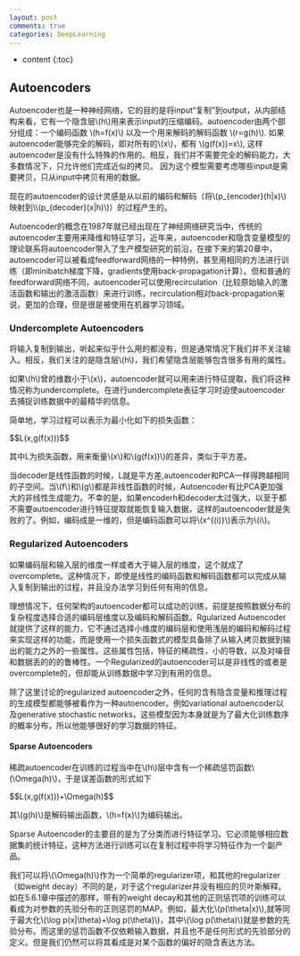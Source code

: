 ```yaml
---
layout: post
comments: true
categories: DeepLearning
---
```


* content
{:toc}

## Autoencoders 

<p> Autoencoder也是一种神经网络，它的目的是将input“复制”到output，从内部结构来看，它有一个隐含层\(h\)用来表示input的压缩编码。autoencoder由两个部分组成：一个编码函数 \(h=f(x)\) 以及一个用来解码的解码函数 \(r=g(h)\). 如果autoencoder能够完全的解码，即对所有的\(x\)，都有 \(g(f(x))=x\), 这样autoencoder是没有什么特殊的作用的。相反，我们并不需要完全的解码能力，大多数情况下，只允许他们完成近似的拷贝。 因为这个模型需要考虑哪些input是需要拷贝，只从input中拷贝有用的数据。    </p>
<p>现在的autoencoder的设计灵感是从以前的编码和解码（将\(p_{encoder}(h|x)\)映射到\\(p_{decoder}(x|h)\)）的过程产生的。     </p>
<p>Autoencoder的概念在1987年就已经出现在了神经网络研究当中，传统的autoencoder主要用来降维和特征学习，近年来，autoencoder和隐含变量模型的理论联系将autoencoder带入了生产模型研究的前沿，在接下来的第20章中，autoencoder可以被看成feedforward网络的一种特例，甚至用相同的方法进行训练（即minibatch梯度下降，gradients使用back-propagation计算）。但和普通的feedforward网络不同，autoencoder可以使用recirculation（比较原始输入的激活函数和输出的激活函数）来进行训练，recirculation相对back-propagation来说，更加的合理，但是很是被使用在机器学习领域。  </p>

### Undercomplete Autoencoders
<p>将输入复制到输出，听起来似乎什么用的都没有，但是通常情况下我们并不关注输入。相反，我们关注的是隐含层\(h\)，我们希望隐含层能够包含很多有用的属性。 </p>
<p>如果\(h\)曾的维数小于\(x\)，autoencoder就可以用来进行特征提取，我们将这种情况称为undercomplete。在进行undercomplete表征学习时迫使autoencoder去捕捉训练数据中的最精华的信息。  </p>
<p>简单地，学习过程可以表示为最小化如下的损失函数：  </p>
$$L(x,g(f(x)))$$  
<p>其中L为损失函数，用来衡量\(x\)和\(g(f(x))\)的差异，类似于平方差。  </p>
<p>当decoder是线性函数的时候，L就是平方差,autoencoder和PCA一样得跨越相同的子空间。当\(f\)和\(g\)都是非线性函数的时候，Autoencoder有比PCA更加强大的非线性生成能力。不幸的是，如果encoderh和decoder太过强大，以至于都不需要autoencoder进行特征提取就能恢复输入数据，这样的autoencoder就是失败的了。例如，编码成是一维的，但是编码函数可以将\(x^{(i)}\)表示为\(i\)。</p>

### Regularized Autoencoders
<p>如果编码层和输入层的维度一样或者大于输入层的维度，这个就成了overcomplete。这种情况下，即使是线性的编码函数和解码函数都可以完成从输入复制到输出的过程，并且没办法学习到任何有用的信息。</p>
<p>理想情况下，任何架构的autoencoder都可以成功的训练，前提是按照数据分布的复杂程度选择合适的编码层维度以及编码和解码函数。Rgularized Autoencoder就提供了这样的能力，它不通过选择小维度的编码层和使用浅层的编码和解码过程来实现这样的功能，而是使用一个损失函数式的模型具备除了从输入拷贝数据到输出的能力之外的一些属性。这些属性包括，特征的稀疏性，小的导数，以及对噪音和数据丢的的的鲁棒性。一个Regularized的autoencoder可以是非线性的或者是overcomplete的，但却能从训练数据中学习到有用的信息。  </p>
<p>除了这里讨论的regularized autoencoder之外，任何的含有隐含变量和推理过程的生成模型都能够被看作为一种autoencoder。例如variational autoencoder以及generative stochastic networks，这些模型因为本身就是为了最大化训练数序的概率分布，所以他能够很好的学习数据的特征。  </p>

#### Sparse Autoencoders
<p>稀疏autoencoder在训练的过程当中在\(h\)层中含有一个稀疏惩罚函数\(\Omega(h)\)，于是误差函数的形式如下  </p>
$$L(x,g(f(x)))+\Omega(h)$$    
<p>其\(g(h)\)是解码输出函数，\(h=f(x)\)为编码输出。  </p>
<p>Sparse Autoencoder的主要目的是为了分类而进行特征学习。它必须能够相应数据集的统计特征，这种方法进行训练可以在复制过程中将学习特征作为一个副产品。</p>
<p>我们可以将\(\Omega(h)\)作为一个简单的regularizer项，和其他的regularizer（如weight decay）不同的是，对于这个regularizer并没有相应的贝叶斯解释。如在5.6.1章中描述的那样，带有的weight decay和其他的正则惩罚项的训练可以看成为对参数的先验分布的正则惩罚的MAP。例如，最大化\(p(\theta|x)\),就等同于最大化\(\log p(x|\theta)+\log p(\theta)\)，其中\(\log p(\theta)\)就是参数的先验分布。而这里的惩罚函数不仅依赖输入数据，并且也不是任何形式的先验部分的定义。但是我们仍然可以将其看成是对某个函数的偏好的隐含表达方法。 </p>  
  
